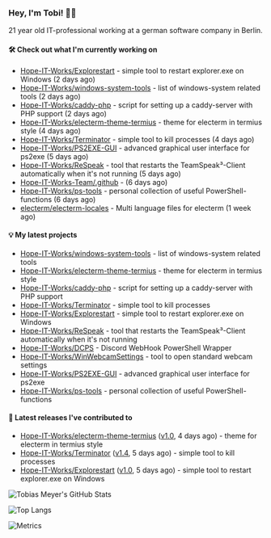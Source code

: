 ### Hey, I'm Tobi! 👋🏻
21 year old IT-professional working at a german software company in Berlin.

#### 🛠 Check out what I'm currently working on

- [Hope-IT-Works/Explorestart](https://github.com/Hope-IT-Works/Explorestart) - simple tool to restart explorer.exe on Windows (2 days ago)
- [Hope-IT-Works/windows-system-tools](https://github.com/Hope-IT-Works/windows-system-tools) - list of windows-system related tools (2 days ago)
- [Hope-IT-Works/caddy-php](https://github.com/Hope-IT-Works/caddy-php) - script for setting up a caddy-server with PHP support (2 days ago)
- [Hope-IT-Works/electerm-theme-termius](https://github.com/Hope-IT-Works/electerm-theme-termius) - theme for electerm in termius style (4 days ago)
- [Hope-IT-Works/Terminator](https://github.com/Hope-IT-Works/Terminator) - simple tool to kill processes (4 days ago)
- [Hope-IT-Works/PS2EXE-GUI](https://github.com/Hope-IT-Works/PS2EXE-GUI) - advanced graphical user interface for ps2exe (5 days ago)
- [Hope-IT-Works/ReSpeak](https://github.com/Hope-IT-Works/ReSpeak) - tool that restarts the TeamSpeak³-Client automatically when it&#39;s not running (5 days ago)
- [Hope-IT-Works-Team/.github](https://github.com/Hope-IT-Works-Team/.github) -  (6 days ago)
- [Hope-IT-Works/ps-tools](https://github.com/Hope-IT-Works/ps-tools) - personal collection of useful PowerShell-functions (6 days ago)
- [electerm/electerm-locales](https://github.com/electerm/electerm-locales) - Multi language files for electerm (1 week ago)

#### 💡 My latest projects

- [Hope-IT-Works/windows-system-tools](https://github.com/Hope-IT-Works/windows-system-tools) - list of windows-system related tools
- [Hope-IT-Works/electerm-theme-termius](https://github.com/Hope-IT-Works/electerm-theme-termius) - theme for electerm in termius style
- [Hope-IT-Works/caddy-php](https://github.com/Hope-IT-Works/caddy-php) - script for setting up a caddy-server with PHP support
- [Hope-IT-Works/Terminator](https://github.com/Hope-IT-Works/Terminator) - simple tool to kill processes
- [Hope-IT-Works/Explorestart](https://github.com/Hope-IT-Works/Explorestart) - simple tool to restart explorer.exe on Windows
- [Hope-IT-Works/ReSpeak](https://github.com/Hope-IT-Works/ReSpeak) - tool that restarts the TeamSpeak³-Client automatically when it&#39;s not running
- [Hope-IT-Works/DCPS](https://github.com/Hope-IT-Works/DCPS) - Discord WebHook PowerShell Wrapper
- [Hope-IT-Works/WinWebcamSettings](https://github.com/Hope-IT-Works/WinWebcamSettings) - tool to open standard webcam settings
- [Hope-IT-Works/PS2EXE-GUI](https://github.com/Hope-IT-Works/PS2EXE-GUI) - advanced graphical user interface for ps2exe
- [Hope-IT-Works/ps-tools](https://github.com/Hope-IT-Works/ps-tools) - personal collection of useful PowerShell-functions

#### 🎉 Latest releases I've contributed to

- [Hope-IT-Works/electerm-theme-termius](https://github.com/Hope-IT-Works/electerm-theme-termius) ([v1.0](https://github.com/Hope-IT-Works/electerm-theme-termius/releases/tag/v1.0), 4 days ago) - theme for electerm in termius style
- [Hope-IT-Works/Terminator](https://github.com/Hope-IT-Works/Terminator) ([v1.4](https://github.com/Hope-IT-Works/Terminator/releases/tag/v1.4), 5 days ago) - simple tool to kill processes
- [Hope-IT-Works/Explorestart](https://github.com/Hope-IT-Works/Explorestart) ([v1.0](https://github.com/Hope-IT-Works/Explorestart/releases/tag/v1.0), 5 days ago) - simple tool to restart explorer.exe on Windows

![Tobias Meyer's GitHub Stats](https://github-readme-stats.vercel.app/api?username=Hope-IT-Works&show_icons=true&theme=dark&include_all_commits=true&bg_color=1e1e1e&icon_color=00ff00&text_color=c3c3c3)

![Top Langs](https://github-readme-stats.vercel.app/api/top-langs/?username=Hope-IT-Works&show_icons=true&theme=dark&include_all_commits=true&bg_color=1e1e1e&icon_color=00ff00&text_color=c3c3c3)

![Metrics](https://metrics.lecoq.io/Hope-IT-Works?template=classic&config.timezone=Europe%2FBerlin)
